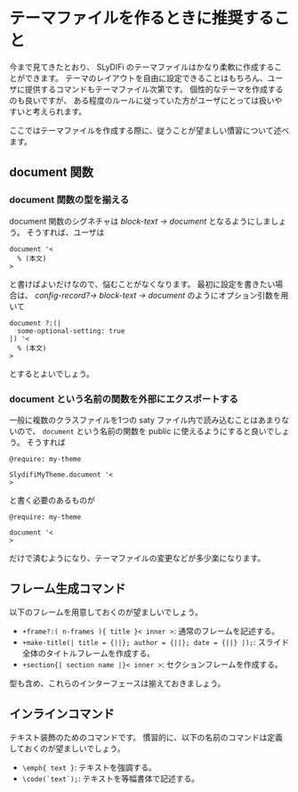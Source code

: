 # テーマファイルを作るときに推奨すること

今まで見てきたとおり、 SLyDIFi のテーマファイルはかなり柔軟に作成することができます。
テーマのレイアウトを自由に設定できることはもちろん、ユーザに提供するコマンドもテーマファイル次第です。
個性的なテーマを作成するのも良いですが、
ある程度のルールに従っていた方がユーザにとっては扱いやすいと考えられます。

ここではテーマファイルを作成する際に、従うことが望ましい慣習について述べます。

## document 関数

### document 関数の型を揃える

document 関数のシグネチャは *block-text -> document* となるようにしましょう。
そうすれば、ユーザは

```satysfi
document '<
  % (本文)
>
```

と書けばよいだけなので、悩むことがなくなります。
最初に設定を書きたい場合は、
*config-record?-> block-text -> document* のようにオプション引数を用いて

```satysfi
document ?:(|
  some-optional-setting: true
|) '<
  % (本文)
>
```

とするとよいでしょう。



### document という名前の関数を外部にエクスポートする

一般に複数のクラスファイルを1つの saty ファイル内で読み込むことはあまりないので、
`document` という名前の関数を public に使えるようにすると良いでしょう。
そうすれば

```satysfi
@require: my-theme

SlydifiMyTheme.document '<
>
```

と書く必要のあるものが

```satysfi
@require: my-theme

document '<
>
```

だけで済むようになり、テーマファイルの変更などが多少楽になります。

## フレーム生成コマンド

以下のフレームを用意しておくのが望ましいでしょう。

* `+frame?:( n-frames ){ title }< inner >`: 通常のフレームを記述する。
* `+make-title(| title = {||}; author = {||}; date = {||} |);`: スライド全体のタイトルフレームを作成する。
* `+section{| section name |}< inner >`: セクションフレームを作成する。

型も含め、これらのインターフェースは揃えておきましょう。

## インラインコマンド

テキスト装飾のためのコマンドです。
慣習的に、以下の名前のコマンドは定義しておくのが望ましいでしょう。

* `\emph{ text }`: テキストを強調する。
* ``\code(`text`);``: テキストを等幅書体で記述する。

